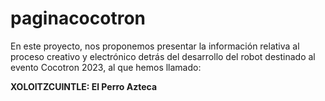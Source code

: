 # paginacocotron

En este proyecto, nos proponemos presentar la información relativa al proceso creativo y electrónico detrás del desarrollo del robot destinado al evento Cocotron 2023, al que hemos llamado:

**XOLOITZCUINTLE: El Perro Azteca**


